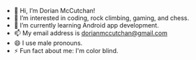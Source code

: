 - 👋 Hi, I’m Dorian McCutchan!
- 👀 I’m interested in coding, rock climbing, gaming, and chess.
- 🌱 I’m currently learning Android app development.
- 📫 My email address is dorianmccutchan@gmail.com
- 😄 I use male pronouns.
- ⚡ Fun fact about me: I'm color blind.

<!---
DorianMcCutchan/DorianMcCutchan is a ✨ special ✨ repository because its `README.md` (this file) appears on your GitHub profile.
You can click the Preview link to take a look at your changes.
--->
